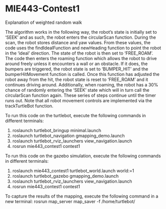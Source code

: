 # MIE443-Contest1
Explanation of weighted random walk

The algorithm works in the following way, the robot’s state is initially set to ‘SEEK’ and as such, the robot enters the circularScan function.
During the scan, the robot stores distance and yaw values. 
From these values, the code uses the findIdealFunction and newHeading function to point the robot in the ‘ideal’ direction. 
The state of the robot is then set to ‘FREE_ROAM’. 
The code then enters the roaming function which allows the robot to drive around freely unless it encounters a wall or an obstacle. 
If it does, the bumpers are triggered, the robot state is set to ‘BUMPER_HIT’ and the bumperHitMovement function is called. 
Once this function has adjusted the robot away from the hit, the robot state is reset to ‘FREE_ROAM’ and it continues driving around. 
Additionally, when roaming, the robot has a 30% chance of randomly entering the ‘SEEK’ state which will in turn call the circularScan function again. 
These series of steps continue until the timer runs out. 
Note that all robot movement controls are implemented via the trackTurtleBot function. 

To run this code on the turtlebot, execute the following commands in different terminals:
1) roslaunch turtlebot_bringup minimal.launch
2) roslaunch turtlebot_navigation gmapping_demo.launch
3) roslaunch turtlebot_rviz_launchers view_navigation.launch
5) rosrun mie443_contest1 contest1

To run this code on the gazebo simulation, execute the following commands in different terminals:
1) roslaunch mie443_contest1 turtlebot_world.launch world:=1
2) roslaunch turtlebot_gazebo gmapping_demo.launch
3) roslaunch turtlebot_rviz_launchers view_navigation.launch
4) rosrun mie443_contest1 contest1

To capture the results of the mapping, execute the following command in a new terminal:
rosrun map_server map_saver -f /home/turtlebot/
